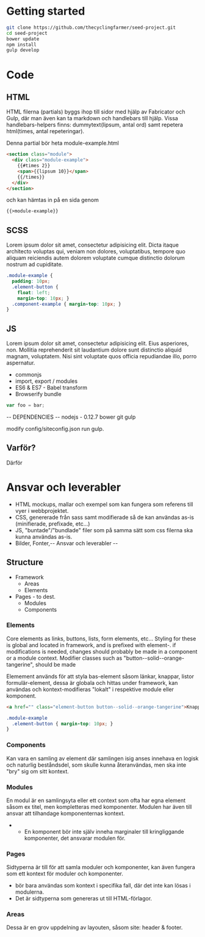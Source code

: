 # Getting started

```bash
git clone https://github.com/thecyclingfarmer/seed-project.git
cd seed-project
bower update
npm install
gulp develop
```

# Code
## HTML
HTML filerna (partials) byggs ihop till sidor med hjälp av Fabricator och Gulp,
där man även kan ta markdown och handlebars till hjälp.
Vissa handlebars-helpers finns: dummytext(lipsum, antal ord) samt repetera html(times, antal repeteringar).

Denna partial bör heta module-example.html
```html
<section class="module">
  <div class="module-example">
    {{#times 2}}
    <span>{{lipsum 10}}</span>
    {{/times}}  
  </div>  
</section>
```

och kan hämtas in på en sida genom
```html
{{>module-example}}
```
## SCSS
Lorem ipsum dolor sit amet, consectetur adipisicing elit. Dicta itaque architecto voluptas qui, veniam non dolores, voluptatibus, tempore quo aliquam reiciendis autem dolorem voluptate cumque distinctio dolorum nostrum ad cupiditate.
```scss
.module-example {
  padding: 10px;
  .element-button {
    float: left;
    margin-top: 10px; }
  .component-example { margin-top: 10px; }
}
```
## JS
Lorem ipsum dolor sit amet, consectetur adipisicing elit. Eius asperiores, non. Mollitia reprehenderit sit laudantium dolore sunt distinctio aliquid magnam, voluptatem. Nisi sint voluptate quos officia repudiandae illo, porro aspernatur.
* commonjs
* import, export / modules
* ES6 & ES7 - Babel transform
* Browserify bundle

```js
var foo = bar;
```


-- DEPENDENCIES --
nodejs - 0.12.7
bower
git
gulp

modify config/siteconfig.json
run gulp.


## Varför?
Därför

# Ansvar och leverabler
* HTML mockups, mallar och exempel som kan fungera som referens till vyer i webbprojektet.
* CSS, genererade från sass samt modifierade så de kan användas as-is (minifierade, prefixade, etc...)
* JS, "buntade"/"bundlade" filer som på samma sätt som css filerna ska kunna användas as-is.
* Bilder, Fonter,-- Ansvar och leverabler --

## Structure
* Framework
  * Areas
  * Elements
* Pages - to dest.
  * Modules
  * Components

### Elements
Core elements as links, buttons, lists, form elements, etc...
Styling for these is global and located in framework, and is prefixed with element-.
if modifications is needed, changes should probably be made in a component or a module context. Modifier classes such as "button--solid--orange-tangerine", should be made

Elemement används för att styla bas-element såsom länkar, knappar, listor formulär-element, dessa är globala och hittas under framework, kan användas och kontext-modifieras "lokalt" i respektive module eller komponent.
```html
<a href="" class="element-button button--solid--orange-tangerine">Knapp</a>
```
```css
.module-example
  .element-button { margin-top: 10px; }
}
```

### Components
Kan vara en samling av element där samlingen isig anses innehava en logisk och naturlig beståndsdel,
  som skulle kunna återanvändas, men ska inte "bry" sig om sitt kontext.

### Modules
En modul är en samlingsyta eller ett context som ofta har egna element såsom ex titel,
  men kompletteras med komponenter. Modulen har även till ansvar att tilhandage komponenternas kontext.
  * - En komponent bör inte själv inneha marginaler till kringliggande komponenter, det ansvarar modulen för.

### Pages
Sidtyperna är till för att samla moduler och komponenter, kan även fungera som ett kontext för moduler och komponenter.
  * bör bara användas som kontext i specifika fall, där det inte kan lösas i modulerna.
  * Det är sidtyperna som genereras ut till HTML-förlagor.

### Areas
Dessa är en grov uppdelning av layouten, såsom site: header & footer.
